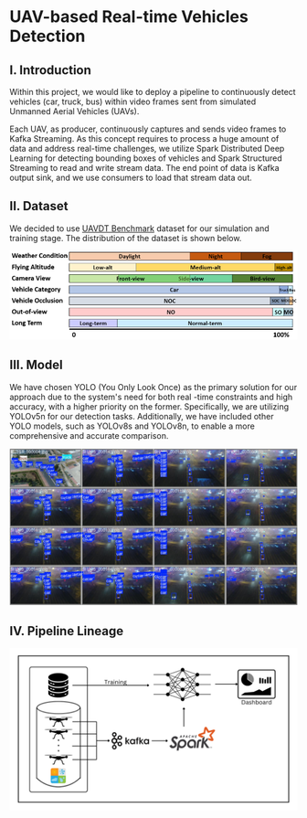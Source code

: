 # UAV-based Real-time Vehicles Detection



## I. Introduction

Within this project, we would like to deploy a pipeline to continuously detect vehicles (car, truck, bus) within video 
frames sent from simulated Unmanned Aerial Vehicles (UAVs). 

Each UAV, as producer, continuously captures and sends video frames to Kafka Streaming. As this concept requires to
process a huge amount of data and address real-time challenges, we utilize Spark Distributed Deep Learning for detecting
bounding boxes of vehicles and Spark Structured Streaming to read and write stream data. The end point of data is Kafka 
output sink, and we use consumers to load that stream data out.

## II. Dataset

We decided to use [UAVDT Benchmark](https://sites.google.com/view/grli-uavdt/%E9%A6%96%E9%A1%B5)
dataset for our simulation and training stage. The distribution of the dataset is shown below.

![](images/UAVDT_distribution.png)

## III. Model

We have chosen YOLO (You Only Look Once) as the primary solution for our approach due to the system's need for both real
-time constraints and high accuracy, with a higher priority on the former. Specifically, we are utilizing YOLOv5n for 
our detection tasks. Additionally, we have included other YOLO models, such as YOLOv8s and YOLOv8n, to enable a more 
comprehensive and accurate comparison.

![](images/prediction.jpg)

## IV. Pipeline Lineage

![](images/System.png)
